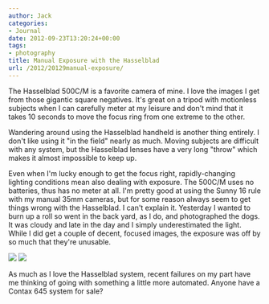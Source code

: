```yaml
---
author: Jack
categories:
- Journal
date: 2012-09-23T13:20:24+00:00
tags:
- photography
title: Manual Exposure with the Hasselblad
url: /2012/20129manual-exposure/
---
```


The Hasselblad 500C/M is a favorite camera of mine. I love the images I get from those gigantic square negatives. It's great on a tripod with motionless subjects when I can carefully meter at my leisure and don't mind that it takes 10 seconds to move the focus ring from one extreme to the other. 

Wandering around using the Hasselblad handheld is another thing entirely. I don't like using it "in the field" nearly as much. Moving subjects are difficult with any system, but the Hasselblad lenses have a very long "throw" which makes it almost impossible to keep up. 

Even when I'm lucky enough to get the focus right, rapidly-changing lighting conditions mean also dealing with exposure. The 500C/M uses no batteries, thus has no meter at all. I'm pretty good at using the Sunny 16 rule with my manual 35mm cameras, but for some reason always seem to get things wrong with the Hasselblad. I can't explain it. Yesterday I wanted to burn up a roll so went in the back yard, as I do, and photographed the dogs. It was cloudy and late in the day and I simply underestimated the light. While I did get a couple of decent, focused images, the exposure was off by so much that they're unusable. 

![][1]
![][2] 

As much as I love the Hasselblad system, recent failures on my part have me thinking of going with something a little more automated. Anyone have a Contax 645 system for sale?

 [1]: /img/2012/09/2012-09-22-2012-Roll-057_09.jpg
 [2]: /img/2012/09/2012-09-22-2012-Roll-057_07.jpg